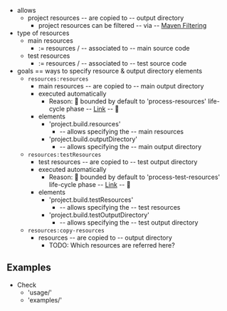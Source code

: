 * allows
  * project resources -- are copied to -- output directory
    * project resources can be filtered -- via -- [Maven Filtering](https://maven.apache.org/shared/maven-filtering/)
* type of resources
  * main resources
    * := resources / -- associated to -- main source code
  * test resources
    * := resources / -- associated to -- test source code
* goals == ways to specify resource & output directory elements 
  * `resources:resources`
    * main resources -- are copied to -- main output directory
    * executed automatically
      * Reason: 🧠 bounded by default to 'process-resources' life-cycle phase -- [Link](https://maven.apache.org/guides/introduction/introduction-to-the-lifecycle.html#setting-up-your-project-to-use-the-build-lifecycle) -- 🧠
    * elements
      * 'project.build.resources'
        * -- allows specifying the -- main resources
      * 'project.build.outputDirectory'
        * -- allows specifying the -- main output directory
  * `resources:testResources`
    * test resources -- are copied to -- test output directory
    * executed automatically
      * Reason: 🧠 bounded by default to 'process-test-resources' life-cycle phase -- [Link](https://maven.apache.org/guides/introduction/introduction-to-the-lifecycle.html#setting-up-your-project-to-use-the-build-lifecycle) -- 🧠
    * elements
      * 'project.build.testResources'
        * -- allows specifying the -- test resources
      * 'project.build.testOutputDirectory'
        * -- allows specifying the -- test output directory
  * `resources:copy-resources`
    * resources -- are copied to -- output directory
      * TODO: Which resources are referred here?

## Examples
* Check 
  * 'usage/'
  * 'examples/'